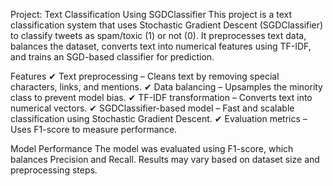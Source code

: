 Project: Text Classification Using SGDClassifier
This project is a text classification system that uses Stochastic Gradient Descent (SGDClassifier) to classify tweets as spam/toxic (1) or not (0).
It preprocesses text data, balances the dataset, converts text into numerical features using TF-IDF, and trains an SGD-based classifier for prediction.

Features
✔ Text preprocessing – Cleans text by removing special characters, links, and mentions.
✔ Data balancing – Upsamples the minority class to prevent model bias.
✔ TF-IDF transformation – Converts text into numerical vectors.
✔ SGDClassifier-based model – Fast and scalable classification using Stochastic Gradient Descent.
✔ Evaluation metrics – Uses F1-score to measure performance.

Model Performance
The model was evaluated using F1-score, which balances Precision and Recall.
Results may vary based on dataset size and preprocessing steps.

